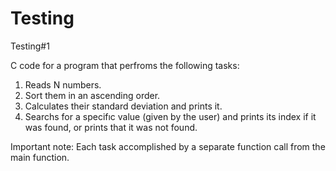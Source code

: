 # Testing
Testing#1

C code for a program that perfroms the following tasks:
  1. Reads N numbers.
  2. Sort them in an ascending order.
  3. Calculates their standard deviation and prints it.
  4. Searchs for a specifıc value (given by the user) and prints its index if it was found, or prints that it was not found.


Important note:
Each task accomplished by a separate function call from the main function.
